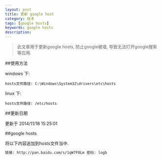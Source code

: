```yaml
---
layout: post
title: 更新 google host
category: 技术
tags: [google hosts]
keywords: google hosts
description: 
---
```

> 此文章用于更新google hosts, 防止google被墙, 导致无法打开google搜索等应用.

##使用方法

windows 下:

	hosts文件路径: C:\Windows\System32\drivers\etc\hosts
	
linux 下:

	hosts文件路径: /etc/hosts

##更新日期

更新于 2014/11/18 15:25:01

##google hosts

将以下内容追加到hosts文件当中.

```bash
链接: http://pan.baidu.com/s/1qW7F0Lm 密码: logb
```
